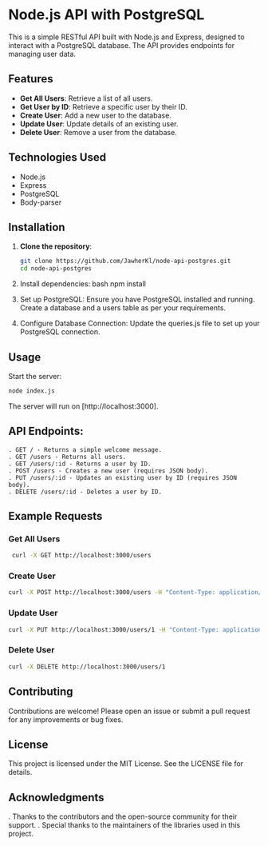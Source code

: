 # Node.js API with PostgreSQL

This is a simple RESTful API built with Node.js and Express, designed to interact with a PostgreSQL database. The API provides endpoints for managing user data.

## Features

- **Get All Users**: Retrieve a list of all users.
- **Get User by ID**: Retrieve a specific user by their ID.
- **Create User**: Add a new user to the database.
- **Update User**: Update details of an existing user.
- **Delete User**: Remove a user from the database.

## Technologies Used

- Node.js
- Express
- PostgreSQL
- Body-parser

## Installation

1. **Clone the repository**:

   ```bash
   git clone https://github.com/JawherKl/node-api-postgres.git
   cd node-api-postgres

2. Install dependencies:
bash
npm install

3. Set up PostgreSQL:
   Ensure you have PostgreSQL installed and running.
   Create a database and a users table as per your requirements.
   
4. Configure Database Connection: Update the queries.js file to set up your PostgreSQL connection.

## Usage
Start the server:

  ```bash
  node index.js
  ```

The server will run on [http://localhost:3000].

## API Endpoints:
    . GET / - Returns a simple welcome message.
    . GET /users - Returns all users.
    . GET /users/:id - Returns a user by ID.
    . POST /users - Creates a new user (requires JSON body).
    . PUT /users/:id - Updates an existing user by ID (requires JSON body).
    . DELETE /users/:id - Deletes a user by ID.
  
## Example Requests
### Get All Users
 ```bash
  curl -X GET http://localhost:3000/users
  ```

### Create User
  ```bash
  curl -X POST http://localhost:3000/users -H "Content-Type: application/json" -d '{"name": "John Doe", "email": "john@example.com"}'
  ```

### Update User
  ```bash
  curl -X PUT http://localhost:3000/users/1 -H "Content-Type: application/json" -d '{"name": "Jane Doe"}'
  ```
### Delete User
  ```bash
  curl -X DELETE http://localhost:3000/users/1
  ```

## Contributing
  Contributions are welcome! Please open an issue or submit a pull request for any improvements or bug fixes.

## License
  This project is licensed under the MIT License. See the LICENSE file for details.

## Acknowledgments
  . Thanks to the contributors and the open-source community for their support.
  . Special thanks to the maintainers of the libraries used in this project.
